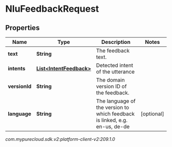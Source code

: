 # NluFeedbackRequest


## Properties

| Name | Type | Description | Notes |
| ------------ | ------------- | ------------- | ------------- |
| **text** | **String** | The feedback text. |  |
| **intents** | [**List&lt;IntentFeedback&gt;**](IntentFeedback) | Detected intent of the utterance |  |
| **versionId** | **String** | The domain version ID of the feedback. |  |
| **language** | **String** | The language of the version to which feedback is linked, e.g. en-us, de-de |  [optional] |




_com.mypurecloud.sdk.v2:platform-client-v2:209.1.0_
